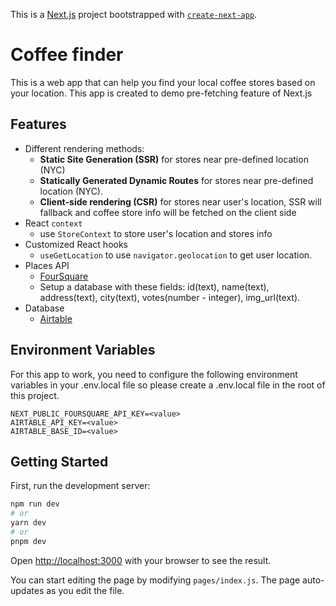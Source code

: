 This is a [Next.js](https://nextjs.org/) project bootstrapped with [`create-next-app`](https://github.com/vercel/next.js/tree/canary/packages/create-next-app).

# Coffee finder

This is a web app that can help you find your local coffee stores based on your location. This app is created to demo pre-fetching feature of Next.js

## Features

- Different rendering methods:
  - **Static Site Generation (SSR)**
    for stores near pre-defined location (NYC)
  - **Statically Generated Dynamic Routes**
    for stores near pre-defined location (NYC).
  - **Client-side rendering (CSR)**
    for stores near user's location, SSR will fallback and coffee store info will be fetched on the client side
- React `context`
  - use `StoreContext` to store user's location and stores info
- Customized React hooks
  - `useGetLocation` to use `navigator.geolocation` to get user location.
- Places API
  - [FourSquare](https://location.foursquare.com/)
  - Setup a database with these fields: id(text), name(text), address(text), city(text), votes(number - integer), img_url(text).
- Database
  - [Airtable](https://airtable.com/)

## Environment Variables

For this app to work, you need to configure the following environment variables in your .env.local file so please create a .env.local file in the root of this project.

```
NEXT_PUBLIC_FOURSQUARE_API_KEY=<value>
AIRTABLE_API_KEY=<value>
AIRTABLE_BASE_ID=<value>
```

## Getting Started

First, run the development server:

```bash
npm run dev
# or
yarn dev
# or
pnpm dev
```

Open [http://localhost:3000](http://localhost:3000) with your browser to see the result.

You can start editing the page by modifying `pages/index.js`. The page auto-updates as you edit the file.
